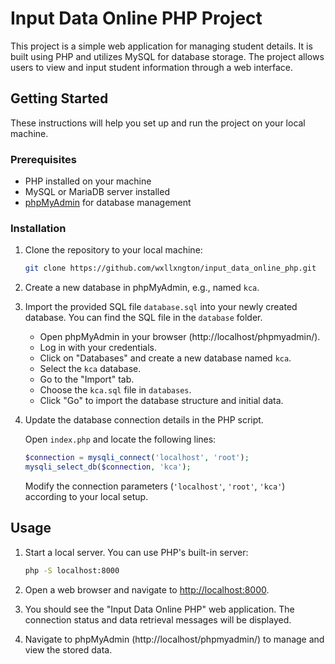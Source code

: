 # Input Data Online PHP Project

This project is a simple web application for managing student details. It is built using PHP and utilizes MySQL for database storage. The project allows users to view and input student information through a web interface.

## Getting Started

These instructions will help you set up and run the project on your local machine.

### Prerequisites

-   PHP installed on your machine
-   MySQL or MariaDB server installed
-   [phpMyAdmin](https://www.phpmyadmin.net/) for database management

### Installation

1. Clone the repository to your local machine:

    ```bash
    git clone https://github.com/wxllxngton/input_data_online_php.git
    ```

2. Create a new database in phpMyAdmin, e.g., named `kca`.

3. Import the provided SQL file `database.sql` into your newly created database. You can find the SQL file in the `database` folder.

    - Open phpMyAdmin in your browser (http://localhost/phpmyadmin/).
    - Log in with your credentials.
    - Click on "Databases" and create a new database named `kca`.
    - Select the `kca` database.
    - Go to the "Import" tab.
    - Choose the `kca.sql` file in `databases`.
    - Click "Go" to import the database structure and initial data.

4. Update the database connection details in the PHP script.

    Open `index.php` and locate the following lines:

    ```php
    $connection = mysqli_connect('localhost', 'root');
    mysqli_select_db($connection, 'kca');
    ```

    Modify the connection parameters (`'localhost'`, `'root'`, `'kca'`) according to your local setup.

## Usage

1. Start a local server. You can use PHP's built-in server:

    ```bash
    php -S localhost:8000
    ```

2. Open a web browser and navigate to [http://localhost:8000](http://localhost:8000).

3. You should see the "Input Data Online PHP" web application. The connection status and data retrieval messages will be displayed.

4. Navigate to phpMyAdmin (http://localhost/phpmyadmin/) to manage and view the stored data.
